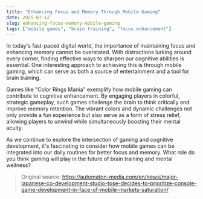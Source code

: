 ```yaml
---
title: "Enhancing Focus and Memory Through Mobile Gaming"
date: 2025-07-12
slug: enhancing-focus-memory-mobile-gaming
tags: ["mobile games", "brain training", "focus enhancement"]
---
```

In today's fast-paced digital world, the importance of maintaining focus and enhancing memory cannot be overstated. With distractions lurking around every corner, finding effective ways to sharpen our cognitive abilities is essential. One interesting approach to achieving this is through mobile gaming, which can serve as both a source of entertainment and a tool for brain training.

Games like "Color Rings Mania" exemplify how mobile gaming can contribute to cognitive enhancement. By engaging players in colorful, strategic gameplay, such games challenge the brain to think critically and improve memory retention. The vibrant colors and dynamic challenges not only provide a fun experience but also serve as a form of stress relief, allowing players to unwind while simultaneously boosting their mental acuity.

As we continue to explore the intersection of gaming and cognitive development, it's fascinating to consider how mobile games can be integrated into our daily routines for better focus and memory. What role do you think gaming will play in the future of brain training and mental wellness?
> Original source: https://automaton-media.com/en/news/major-japanese-co-development-studio-tose-decides-to-prioritize-console-game-development-in-face-of-mobile-markets-saturation/
